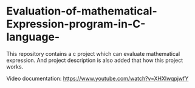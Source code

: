 # Evaluation-of-mathematical-Expression-program-in-C-language-
This repository contains a c project which can evaluate mathematical expression. And project description is also added that how this project works.

Video documentation: https://www.youtube.com/watch?v=XHXlwqpjwfY
